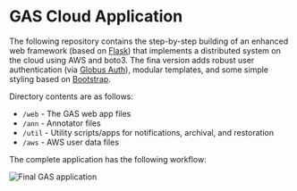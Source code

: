 # GAS Cloud Application

The following repository contains the step-by-step building of an enhanced web framework (based on [Flask](https://flask.palletsprojects.com/)) that implements a distributed system on the cloud using AWS and boto3. The fina version adds robust user authentication (via [Globus Auth](https://docs.globus.org/api/auth)), modular templates, and some simple styling based on [Bootstrap](https://getbootstrap.com/docs/3.3/).

Directory contents are as follows:

* `/web` - The GAS web app files
* `/ann` - Annotator files
* `/util` - Utility scripts/apps for notifications, archival, and restoration
* `/aws` - AWS user data files

The complete application has the following workflow:

![Final GAS application]()
